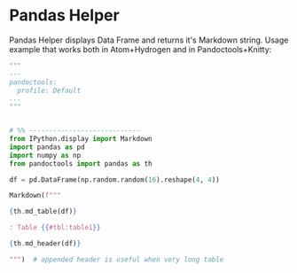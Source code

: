 # Pandas Helper

Pandas Helper displays Data Frame and returns it's Markdown string. Usage example that works both in Atom+Hydrogen and in Pandoctools+Knitty:

```py
"""
---
pandoctools:
  profile: Default
...
"""


# %% ----------------------------
from IPython.display import Markdown
import pandas as pd
import numpy as np
from pandoctools import pandas as th

df = pd.DataFrame(np.random.random(16).reshape(4, 4))

Markdown(f"""

{th.md_table(df)}

: Table {{#tbl:table1}}

{th.md_header(df)}

""")  # appended header is useful when very long table
```
